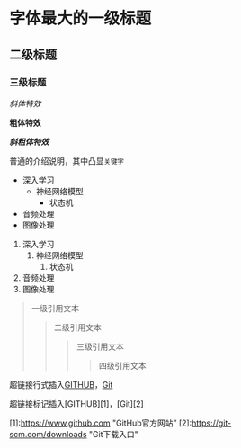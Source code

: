 
# 字体最大的一级标题

## 二级标题

### 三级标题

*斜体特效*

**粗体特效**

***斜粗体特效***

普通的介绍说明，其中凸显`关键字`

* 深入学习
	* 神经网络模型
		* 状态机
* 音频处理
* 图像处理

1. 深入学习
	1. 神经网络模型
		1. 状态机
2. 音频处理
3. 图像处理

> 一级引用文本
>> 二级引用文本
>>> 三级引用文本
>>>> 四级引用文本

超链接行式插入[GITHUB](https://www.github.com "GitHub官方网站")，[Git](https://git-scm.com/downloads "Git下载入口")

超链接标记插入[GITHUB][1]，[Git][2]




[1]:https://www.github.com "GitHub官方网站”
[2]:https://git-scm.com/downloads "Git下载入口"
